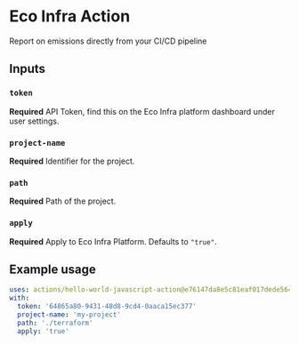 # Eco Infra Action

Report on emissions directly from your CI/CD pipeline

## Inputs

### `token`

**Required** API Token, find this on the Eco Infra platform dashboard under user settings.

### `project-name`

**Required** Identifier for the project.

### `path`

**Required** Path of the project.

### `apply`

**Required** Apply to Eco Infra Platform. Defaults to `"true"`.


## Example usage

```yaml
uses: actions/hello-world-javascript-action@e76147da8e5c81eaf017dede5645551d4b94427b
with:
  token: '64865a80-9431-48d8-9cd4-0aaca15ec377'
  project-name: 'my-project'
  path: './terraform'
  apply: 'true'
```
